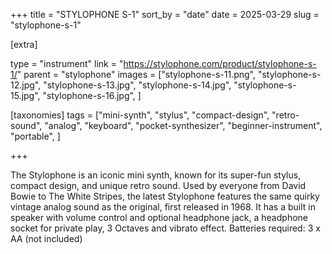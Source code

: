 +++
title = "STYLOPHONE S-1"
sort_by = "date"
date = 2025-03-29
slug = "stylophone-s-1"

[extra]

type = "instrument"
link = "https://stylophone.com/product/stylophone-s-1/"
parent = "stylophone"
images = ["stylophone-s-11.png", "stylophone-s-12.jpg", "stylophone-s-13.jpg", "stylophone-s-14.jpg", "stylophone-s-15.jpg", "stylophone-s-16.jpg", ]

[taxonomies]
tags = ["mini-synth", "stylus", "compact-design", "retro-sound", "analog", "keyboard", "pocket-synthesizer", "beginner-instrument", "portable", ]

+++

The Stylophone is an iconic mini synth, known for its super-fun stylus, compact design, and unique retro sound. Used by everyone from David Bowie to The White Stripes, the latest Stylophone features the same quirky vintage analog sound as the original, first released in 1968. It has a built in speaker with volume control and optional headphone jack, a headphone socket for private play, 3 Octaves and vibrato effect. Batteries required: 3 x AA (not included)